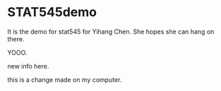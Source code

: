 # STAT545demo
It is the demo for stat545 for Yihang Chen. She hopes she can hang on there. 

YOOO.

new info here.

this is a change made on my computer. 